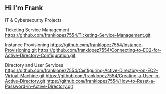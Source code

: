## Hi I'm Frank 
   IT & Cybersecurity Projects



Ticketing Service Management
   https://github.com/franklopez7554/Ticketing-Service-Management.git

Instance Provisioning 
  https://github.com/franklopez7554/Instance-Provisioning.git
  https://github.com/franklopez7554/Connecting-to-EC2-for-Active-Directory-Configuration.git

Directory and User Services
  https://github.com/franklopez7554/Configuring-Active-Directory-on-EC2-Virtual-Machine.git
  https://github.com/franklopez7554/Creating-a-User-in-Active-Directory.git
  https://github.com/franklopez7554/How-to-Reset-a-Password-in-Active-Directory.git
  
<!--
**franklopez7554/franklopez7554** is a ✨ _special_ ✨ repository because its `README.md` (this file) appears on your GitHub profile.

Here are some ideas to get you started:

- 🔭 I’m currently working on getting my Security +
- 🌱 I’m currently learning Cybersecurity
- 👯 I’m looking to collaborate on ...
- 🤔 I’m looking for help with ...
- 💬 Ask me about ...
- 📫 How to reach me: ...
- 😄 Pronouns: ...
- ⚡ Fun fact: ...
-->
